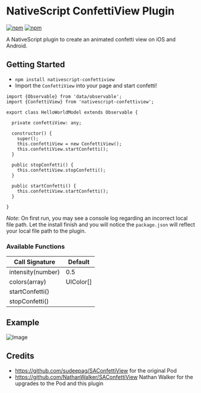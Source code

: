# NativeScript ConfettiView Plugin
[![npm](https://img.shields.io/npm/v/nativescript-confettiview.svg?maxAge=2592000?style=plastic)](https://www.npmjs.com/package/nativescript-confettiview)
[![npm](https://img.shields.io/npm/dt/nativescript-confettiview.svg?maxAge=2592000?style=plastic)](https://www.npmjs.com/package/nativescript-confettiview)

A NativeScript plugin to create an animated confetti view on iOS and Android.

## Getting Started
* `npm install nativescript-confettiview`
* Import the `ConfettiView` into your page and start confetti!

```
import {Observable} from 'data/observable';
import {ConfettiView} from 'nativescript-confettiview';

export class HelloWorldModel extends Observable {

  private confettiView: any;

  constructor() {
    super();
    this.confettiView = new ConfettiView();
    this.confettiView.startConfetti();
  }

  public stopConfetti() {
    this.confettiView.stopConfetti();
  }

  public startConfetti() {
    this.confettiView.startConfetti();
  }

}
```

_Note_: On first run, you may see a console log regarding an incorrect local file path. Let the install finish and you will notice the `package.json` will reflect your local file path to the plugin.


### Available Functions
|Call Signature|Default|
|---|---|
|intensity(number)|0.5|
|colors(array)|UIColor[]|
|startConfetti()| |
|stopConfetti()| |


## Example
![Image](http://g.recordit.co/jT65B4NaqO.gif)



## Credits
* https://github.com/sudeepag/SAConfettiView for the original Pod
* https://github.com/NathanWalker/SAConfettiView Nathan Walker for the upgrades to the Pod and this plugin
